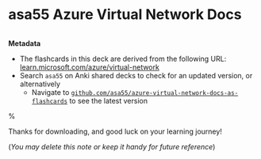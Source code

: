 # asa55 Azure Virtual Network Docs

######

**Metadata**

- The flashcards in this deck are derived from the following URL: [learn.microsoft.com/azure/virtual-network](learn.microsoft.com/azure/virtual-network)
- Search `asa55` on Anki shared decks to check for an updated version, or alternatively
  - Navigate to [`github.com/asa55/azure-virtual-network-docs-as-flashcards`](https://github.com/asa55/azure-virtual-network-docs-as-flashcards) to see the latest version

%

Thanks for downloading, and good luck on your learning journey!

(_You may delete this note or keep it handy for future reference_)
